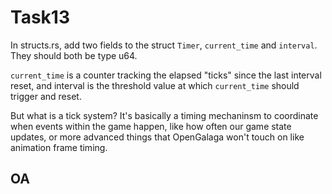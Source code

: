 # Task13

In structs.rs, add two fields to the struct `Timer`, `current_time` and `interval`.
They should both be type u64.

`current_time` is a counter tracking the elapsed "ticks" since the last
interval reset, and interval is the threshold value at which `current_time`
should trigger and reset.

But what is a tick system? It's basically a timing mechaninsm to coordinate 
when events within the game happen, like how often our game state updates,
or more advanced things that OpenGalaga won't touch on like animation
frame timing.

## OA

